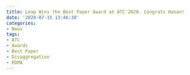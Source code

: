 ```yaml
---
title: Leap Wins the Best Paper Award at ATC'2020. Congrats Hasan!
date: '2020-07-15 13:46:38'
categories:
- News
tags:
- ATC
- Awards
- Best Paper
- Disaggregation
- RDMA
---
```


